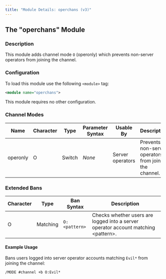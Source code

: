```yaml
---
title: "Module Details: operchans (v3)"
---
```


## The "operchans" Module

### Description

This module adds channel mode `O` (operonly) which prevents non-server operators from joining the channel.

### Configuration

To load this module use the following `<module>` tag:

```xml
<module name="operchans">
```

This module requires no other configuration.

### Channel Modes

Name     | Character | Type   | Parameter Syntax | Usable By        | Description
-------- | --------- | ------ | ---------------- | ---------------- | -----------
operonly | O         | Switch | *None*           | Server operators | Prevents non-server operators from joining the channel.

### Extended Bans

Character | Type     | Ban Syntax    | Description
--------- | -------- | ------------- | -----------
O         | Matching | `O:<pattern>` | Checks whether users are logged into a server operator account matching &lt;pattern&gt;.

#### Example Usage

Bans users logged into server operator accounts matching `Evil*` from joining the channel:

```plaintext
/MODE #channel +b O:Evil*
```
